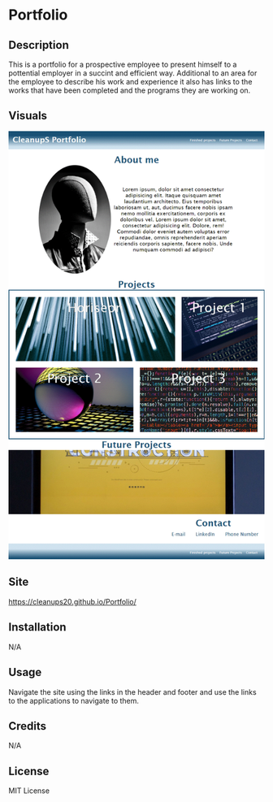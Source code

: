# Portfolio


## Description

This is a portfolio for a prospective employee to present himself to a pottential employer in a succint and efficient way. Additional to an area for the employee to describe his work and experience it also has links to the works that have been completed and the programs they are working on.

## Visuals
![](https://github.com/CleanupS20/Portfolio/blob/main/assets/Images/Cleanup%20portfolio.gif)

## Site
https://cleanups20.github.io/Portfolio/

## Installation

N/A

## Usage

Navigate the site using the links in the header and footer and use the links to the applications to navigate to them.


## Credits

N/A

## License

MIT License